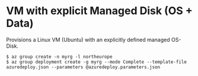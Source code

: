 # VM with explicit Managed Disk (OS + Data)

Provisions a Linux VM (Ubuntu) with an explicitly defined managed OS-Disk.
```
$ az group create -n myrg -l northeurope
$ az group deployment create -g myrg --mode Complete --template-file azuredeploy.json --parameters @azuredeploy.parameters.json
```
